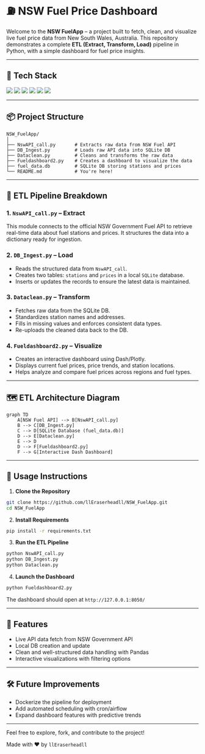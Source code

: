 
# ⛽ NSW Fuel Price Dashboard



Welcome to the **NSW FuelApp** – a project built to fetch, clean, and visualize live fuel price data from New South Wales, Australia. This repository demonstrates a complete **ETL (Extract, Transform, Load)** pipeline in Python, with a simple dashboard for fuel price insights.

---

## 🚀 Tech Stack

<p align="left">
  <img src="https://img.shields.io/badge/Python-3776AB?style=for-the-badge&logo=python&logoColor=white" />
  <img src="https://img.shields.io/badge/SQLite-003B57?style=for-the-badge&logo=sqlite&logoColor=white" />
  <img src="https://img.shields.io/badge/Pandas-150458?style=for-the-badge&logo=pandas&logoColor=white" />
  <img src="https://img.shields.io/badge/Plotly-3F4F75?style=for-the-badge&logo=plotly&logoColor=white" />
  <img src="https://img.shields.io/badge/Dash-00AEEF?style=for-the-badge&logo=plotly&logoColor=white" />
  <img src="https://img.shields.io/badge/JSON-000000?style=for-the-badge&logo=json&logoColor=white" />
</p>

---

## 📦 Project Structure

```
NSW_FuelApp/
│
├── NswAPI_call.py       # Extracts raw data from NSW Fuel API
├── DB_Ingest.py         # Loads raw API data into SQLite DB
├── Dataclean.py         # Cleans and transforms the raw data
├── Fueldashboard2.py    # Creates a dashboard to visualize the data
├── fuel_data.db         # SQLite DB storing stations and prices
└── README.md            # You're here!
```

---

## 🔄 ETL Pipeline Breakdown

### 1. `NswAPI_call.py` – **Extract**

This module connects to the official NSW Government Fuel API to retrieve real-time data about fuel stations and prices. It structures the data into a dictionary ready for ingestion.

### 2. `DB_Ingest.py` – **Load**

- Reads the structured data from `NswAPI_call`.
- Creates two tables: `stations` and `prices` in a local `SQLite` database.
- Inserts or updates the records to ensure the latest data is maintained.

### 3. `Dataclean.py` – **Transform**

- Fetches raw data from the SQLite DB.
- Standardizes station names and addresses.
- Fills in missing values and enforces consistent data types.
- Re-uploads the cleaned data back to the DB.

### 4. `Fueldashboard2.py` – **Visualize**

- Creates an interactive dashboard using Dash/Plotly.
- Displays current fuel prices, price trends, and station locations.
- Helps analyze and compare fuel prices across regions and fuel types.

---

## 🗺️ ETL Architecture Diagram

```
graph TD
    A[NSW Fuel API] --> B[NswAPI_call.py]
    B --> C[DB_Ingest.py]
    C --> D[SQLite Database (fuel_data.db)]
    D --> E[Dataclean.py]
    E --> D
    D --> F[Fueldashboard2.py]
    F --> G[Interactive Dash Dashboard]
```

---

## 🔧 Usage Instructions

1. **Clone the Repository**
```bash
git clone https://github.com/llEraserheadll/NSW_FuelApp.git
cd NSW_FuelApp
```

2. **Install Requirements**
```bash
pip install -r requirements.txt
```

3. **Run the ETL Pipeline**
```bash
python NswAPI_call.py
python DB_Ingest.py
python Dataclean.py
```

4. **Launch the Dashboard**
```bash
python Fueldashboard2.py
```

The dashboard should open at `http://127.0.0.1:8050/`

---

## 🌟 Features

- Live API data fetch from NSW Government API
- Local DB creation and update
- Clean and well-structured data handling with Pandas
- Interactive visualizations with filtering options

---

## 🛠️ Future Improvements

- Dockerize the pipeline for deployment
- Add automated scheduling with cron/airflow
- Expand dashboard features with predictive trends

---

Feel free to explore, fork, and contribute to the project!

Made with ❤️ by `llEraserheadll`
